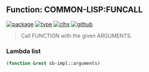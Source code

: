 ## Function: COMMON-LISP:FUNCALL
[![package](https://img.shields.io/badge/Package-COMMON--LISP-5f9ea0.svg?style=social&colorA=999999)](../) [![type](https://img.shields.io/badge/Type-Function-5f9ea0.svg?style=social&colorA=999999)](../#function) [![clhs](https://img.shields.io/badge/CLHS-FUNCALL-5f9ea0.svg?style=social&colorA=999999)](http://www.lispworks.com/documentation/HyperSpec/Body/f_funcal.htm) [![github](https://img.shields.io/badge/GitHub-View_the_source-5f9ea0.svg?style=social&colorA=999999&logo=github)](https://github.com/sbcl/sbcl/blob/master/src/code/eval.lisp/) 

> Call FUNCTION with the given ARGUMENTS.

### Lambda list
```cl
(function &rest sb-impl::arguments)
```
